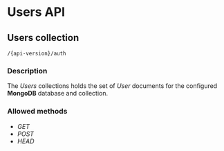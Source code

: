 
# Users API

## Users collection

```
/{api-version}/auth

```

### Description

The _Users_ collections holds the set of _User_ documents for the configured **MongoDB** database and collection. 


### Allowed methods

- _GET_
- _POST_
- _HEAD_
